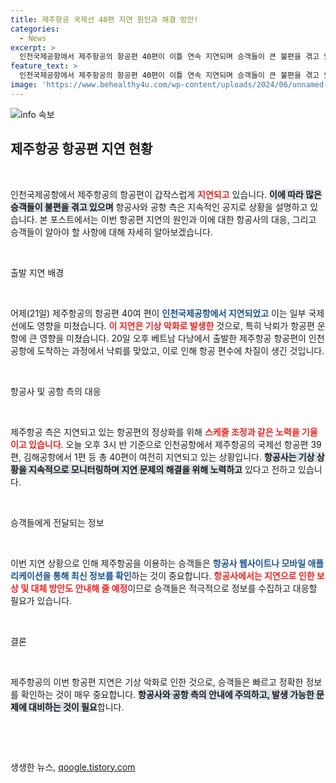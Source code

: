 ```yaml
---
title: 제주항공 국제선 40편 지연 원인과 해결 방안!
categories:
  - News
excerpt: >
  인천국제공항에서 제주항공의 항공편 40편이 이틀 연속 지연되며 승객들이 큰 불편을 겪고 있습니다. 악기상과 낙뢰 사고가 여파, 오늘도 수십 편이 지연 중! 해결 방안은? 클릭해서 확인하세요!
feature_text: >
  인천국제공항에서 제주항공의 항공편 40편이 이틀 연속 지연되며 승객들이 큰 불편을 겪고 있습니다. 악기상과 낙뢰 사고가 여파, 오늘도 수십 편이 지연 중! 해결 방안은? 클릭해서 확인하세요!
image: 'https://www.behealthy4u.com/wp-content/uploads/2024/06/unnamed-file.png'
---
```


<p><img src="https://www.behealthy4u.com/wp-content/uploads/2024/06/unnamed-file.png" alt="info 속보" /></p>

<h2 data-ke-size="size26">제주항공 항공편 지연 현황</h2>

<p data-ke-size="size16">&nbsp;</p>

<p>인천국제공항에서 제주항공의 항공편이 갑작스럽게 <b><span style="color: #ee2323;">지연되고</span></b> 있습니다. <b><span style="background-color: #21538527;">이에 따라 많은 승객들이 불편을 겪고 있으며</span></b> 항공사와 공항 측은 지속적인 공지로 상황을 설명하고 있습니다. 본 포스트에서는 이번 항공편 지연의 원인과 이에 대한 항공사의 대응, 그리고 승객들이 알아야 할 사항에 대해 자세히 알아보겠습니다. </p>

<p data-ke-size="size16">&nbsp;</p>

<p>출발 지연 배경 </p>

<p data-ke-size="size16">&nbsp;</p>

<p>어제(21일) 제주항공의 항공편 40여 편이 <b><span style="color: #1a5490;">인천국제공항에서 지연되었고</span></b> 이는 일부 국제선에도 영향을 미쳤습니다. <b><span style="color: #ee2323;">이 지연은 기상 악화로 발생한</span></b> 것으로, 특히 낙뢰가 항공편 운항에 큰 영향을 미쳤습니다. 20일 오후 베트남 다낭에서 출발한 제주항공 항공편이 인천공항에 도착하는 과정에서 낙뢰를 맞았고, 이로 인해 항공 편수에 차질이 생긴 것입니다. </p>

<p data-ke-size="size16">&nbsp;</p>

<p>항공사 및 공항 측의 대응 </p>

<p data-ke-size="size16">&nbsp;</p>

<p>제주항공 측은 지연되고 있는 항공편의 정상화를 위해 <b><span style="color: #ee2323;">스케줄 조정과 같은 노력을 기울이고 있습니다</span></b>. 오늘 오후 3시 반 기준으로 인천공항에서 제주항공의 국제선 항공편 39편, 김해공항에서 1편 등 총 40편이 여전히 지연되고 있는 상황입니다. <b><span style="background-color: #21538527;">항공사는 기상 상황을 지속적으로 모니터링하며 지연 문제의 해결을 위해 노력하고</span></b> 있다고 전하고 있습니다. </p>

<p data-ke-size="size16">&nbsp;</p>

<p>승객들에게 전달되는 정보 </p>

<p data-ke-size="size16">&nbsp;</p>

<p>이번 지연 상황으로 인해 제주항공을 이용하는 승객들은 <b><span style="color: #1a5490;">항공사 웹사이트나 모바일 애플리케이션을 통해 최신 정보를 확인</span></b>하는 것이 중요합니다. <b><span style="color: #ee2323;">항공사에서는 지연으로 인한 보상 및 대체 방안도 안내해 줄 예정</span></b>이므로 승객들은 적극적으로 정보를 수집하고 대응할 필요가 있습니다. </p>

<p data-ke-size="size16">&nbsp;</p>

<p>결론 </p>

<p data-ke-size="size16">&nbsp;</p>

<p>제주항공의 이번 항공편 지연은 기상 악화로 인한 것으로, 승객들은 빠르고 정확한 정보를 확인하는 것이 매우 중요합니다. <b><span style="background-color: #21538527;">항공사와 공항 측의 안내에 주의하고, 발생 가능한 문제에 대비하는 것이 필요</span></b>합니다. </p>

<p data-ke-size="size16">&nbsp;</p>

<p data-ke-size="size16">&nbsp;</p>
생생한 뉴스, <a href="https://qoogle.tistory.com" rel="dofollow">qoogle.tistory.com</a>


